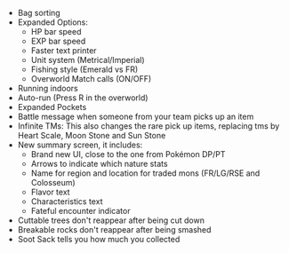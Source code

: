- Bag sorting
- Expanded Options:
	- HP bar speed
	- EXP bar speed
	- Faster text printer
	- Unit system (Metrical/Imperial)
	- Fishing style (Emerald vs FR)
	- Overworld Match calls (ON/OFF)
- Running indoors
- Auto-run (Press R in the overworld)
- Expanded Pockets
- Battle message when someone from your team picks up an item
- Infinite TMs: This also changes the rare pick up items, replacing tms by Heart Scale, Moon Stone and Sun Stone
- New summary screen, it includes:
	- Brand new UI, close to the one from Pokémon DP/PT
	- Arrows to indicate which nature stats
	- Name for region and location for traded mons (FR/LG/RSE and Colosseum)
	- Flavor text
	- Characteristics text
	- Fateful encounter indicator
- Cuttable trees don't reappear after being cut down
- Breakable rocks don't reappear after being smashed
- Soot Sack tells you how much you collected
